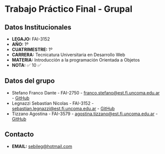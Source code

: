 # Trabajo Práctico Final - Grupal
## Datos Institucionales
- **LEGAJO:** FAI-3152
- **AÑO:** 1º
- **CUATRIMESTRE:** 1º
- **CARRERA:** Tecnicatura Universitaria en Desarrollo Web
- **MATERIA:** Introducción a la programación Orientada a Objetos
- **NOTA:** :white_check_mark: 10 :white_check_mark:
## Datos del grupo
- Stefano Franco Dante - FAI-2750 - franco.stefano@est.fi.uncoma.edu.ar - [GitHub](https://github.com/francoDanteStefano)
- Legnazzi Sebastian Nicolas - FAI-3152 - sebastian.legnazzi@est.fi.uncoma.edu.ar - [GitHub](https://github.com/SebastianLegnazzi)
- Tizzano Agostina - FAI-3579 - agostina.tizzano@est.fi.uncoma.edu.ar - [GitHub](https://github.com/agostita)
## Contacto
- **EMAIL:** sebileg@hotmail.com
